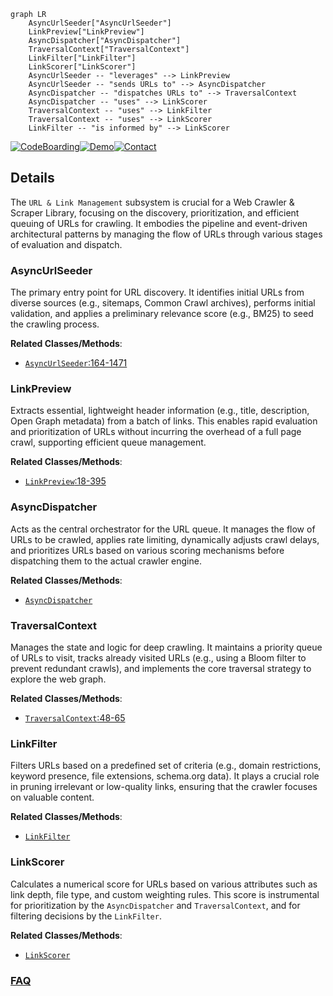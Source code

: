 ```mermaid
graph LR
    AsyncUrlSeeder["AsyncUrlSeeder"]
    LinkPreview["LinkPreview"]
    AsyncDispatcher["AsyncDispatcher"]
    TraversalContext["TraversalContext"]
    LinkFilter["LinkFilter"]
    LinkScorer["LinkScorer"]
    AsyncUrlSeeder -- "leverages" --> LinkPreview
    AsyncUrlSeeder -- "sends URLs to" --> AsyncDispatcher
    AsyncDispatcher -- "dispatches URLs to" --> TraversalContext
    AsyncDispatcher -- "uses" --> LinkScorer
    TraversalContext -- "uses" --> LinkFilter
    TraversalContext -- "uses" --> LinkScorer
    LinkFilter -- "is informed by" --> LinkScorer
```

[![CodeBoarding](https://img.shields.io/badge/Generated%20by-CodeBoarding-9cf?style=flat-square)](https://github.com/CodeBoarding/GeneratedOnBoardings)[![Demo](https://img.shields.io/badge/Try%20our-Demo-blue?style=flat-square)](https://www.codeboarding.org/demo)[![Contact](https://img.shields.io/badge/Contact%20us%20-%20contact@codeboarding.org-lightgrey?style=flat-square)](mailto:contact@codeboarding.org)

## Details

The `URL & Link Management` subsystem is crucial for a Web Crawler & Scraper Library, focusing on the discovery, prioritization, and efficient queuing of URLs for crawling. It embodies the pipeline and event-driven architectural patterns by managing the flow of URLs through various stages of evaluation and dispatch.

### AsyncUrlSeeder
The primary entry point for URL discovery. It identifies initial URLs from diverse sources (e.g., sitemaps, Common Crawl archives), performs initial validation, and applies a preliminary relevance score (e.g., BM25) to seed the crawling process.


**Related Classes/Methods**:

- <a href="https://github.com/unclecode/crawl4ai/blob/main/crawl4ai/async_url_seeder.py#L164-L1471" target="_blank" rel="noopener noreferrer">`AsyncUrlSeeder`:164-1471</a>


### LinkPreview
Extracts essential, lightweight header information (e.g., title, description, Open Graph metadata) from a batch of links. This enables rapid evaluation and prioritization of URLs without incurring the overhead of a full page crawl, supporting efficient queue management.


**Related Classes/Methods**:

- <a href="https://github.com/unclecode/crawl4ai/blob/main/crawl4ai/link_preview.py#L18-L395" target="_blank" rel="noopener noreferrer">`LinkPreview`:18-395</a>


### AsyncDispatcher
Acts as the central orchestrator for the URL queue. It manages the flow of URLs to be crawled, applies rate limiting, dynamically adjusts crawl delays, and prioritizes URLs based on various scoring mechanisms before dispatching them to the actual crawler engine.


**Related Classes/Methods**:

- <a href="https://github.com/unclecode/crawl4ai/blob/main/crawl4ai/async_dispatcher.py" target="_blank" rel="noopener noreferrer">`AsyncDispatcher`</a>


### TraversalContext
Manages the state and logic for deep crawling. It maintains a priority queue of URLs to visit, tracks already visited URLs (e.g., using a Bloom filter to prevent redundant crawls), and implements the core traversal strategy to explore the web graph.


**Related Classes/Methods**:

- <a href="https://github.com/unclecode/crawl4ai/blob/main/crawl4ai/deep_crawling/crazy.py#L48-L65" target="_blank" rel="noopener noreferrer">`TraversalContext`:48-65</a>


### LinkFilter
Filters URLs based on a predefined set of criteria (e.g., domain restrictions, keyword presence, file extensions, schema.org data). It plays a crucial role in pruning irrelevant or low-quality links, ensuring that the crawler focuses on valuable content.


**Related Classes/Methods**:

- <a href="https://github.com/unclecode/crawl4ai/blob/main/crawl4ai/deep_crawling/filters.py" target="_blank" rel="noopener noreferrer">`LinkFilter`</a>


### LinkScorer
Calculates a numerical score for URLs based on various attributes such as link depth, file type, and custom weighting rules. This score is instrumental for prioritization by the `AsyncDispatcher` and `TraversalContext`, and for filtering decisions by the `LinkFilter`.


**Related Classes/Methods**:

- <a href="https://github.com/unclecode/crawl4ai/blob/main/crawl4ai/deep_crawling/scorers.py" target="_blank" rel="noopener noreferrer">`LinkScorer`</a>




### [FAQ](https://github.com/CodeBoarding/GeneratedOnBoardings/tree/main?tab=readme-ov-file#faq)